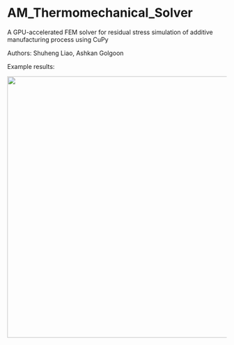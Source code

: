 # AM_Thermomechanical_Solver
A GPU-accelerated FEM solver for residual stress simulation of additive manufacturing process using CuPy

Authors:
Shuheng Liao, Ashkan Golgoon

Example results:
<p align="middle">
  <img src="docs/files/1.avi" width="600" />
</p>
